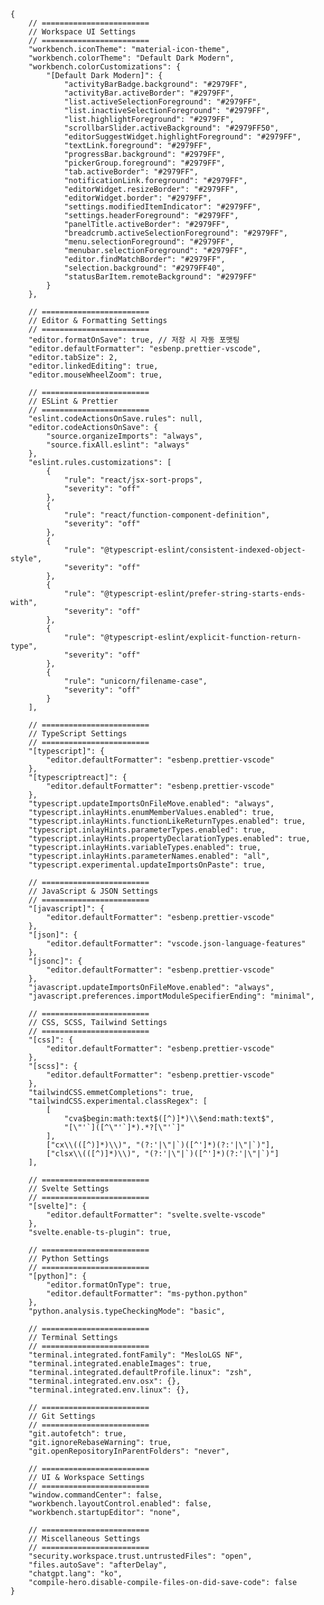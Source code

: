 <pre><code class="language-json">{
    // ========================
    // Workspace UI Settings
    // ========================
    &quot;workbench.iconTheme&quot;: &quot;material-icon-theme&quot;,
    &quot;workbench.colorTheme&quot;: &quot;Default Dark Modern&quot;,
    &quot;workbench.colorCustomizations&quot;: {
        &quot;[Default Dark Modern]&quot;: {
            &quot;activityBarBadge.background&quot;: &quot;#2979FF&quot;,
            &quot;activityBar.activeBorder&quot;: &quot;#2979FF&quot;,
            &quot;list.activeSelectionForeground&quot;: &quot;#2979FF&quot;,
            &quot;list.inactiveSelectionForeground&quot;: &quot;#2979FF&quot;,
            &quot;list.highlightForeground&quot;: &quot;#2979FF&quot;,
            &quot;scrollbarSlider.activeBackground&quot;: &quot;#2979FF50&quot;,
            &quot;editorSuggestWidget.highlightForeground&quot;: &quot;#2979FF&quot;,
            &quot;textLink.foreground&quot;: &quot;#2979FF&quot;,
            &quot;progressBar.background&quot;: &quot;#2979FF&quot;,
            &quot;pickerGroup.foreground&quot;: &quot;#2979FF&quot;,
            &quot;tab.activeBorder&quot;: &quot;#2979FF&quot;,
            &quot;notificationLink.foreground&quot;: &quot;#2979FF&quot;,
            &quot;editorWidget.resizeBorder&quot;: &quot;#2979FF&quot;,
            &quot;editorWidget.border&quot;: &quot;#2979FF&quot;,
            &quot;settings.modifiedItemIndicator&quot;: &quot;#2979FF&quot;,
            &quot;settings.headerForeground&quot;: &quot;#2979FF&quot;,
            &quot;panelTitle.activeBorder&quot;: &quot;#2979FF&quot;,
            &quot;breadcrumb.activeSelectionForeground&quot;: &quot;#2979FF&quot;,
            &quot;menu.selectionForeground&quot;: &quot;#2979FF&quot;,
            &quot;menubar.selectionForeground&quot;: &quot;#2979FF&quot;,
            &quot;editor.findMatchBorder&quot;: &quot;#2979FF&quot;,
            &quot;selection.background&quot;: &quot;#2979FF40&quot;,
            &quot;statusBarItem.remoteBackground&quot;: &quot;#2979FF&quot;
        }
    },

    // ========================
    // Editor &amp; Formatting Settings
    // ========================
    &quot;editor.formatOnSave&quot;: true, // 저장 시 자동 포맷팅
    &quot;editor.defaultFormatter&quot;: &quot;esbenp.prettier-vscode&quot;,
    &quot;editor.tabSize&quot;: 2,
    &quot;editor.linkedEditing&quot;: true,
    &quot;editor.mouseWheelZoom&quot;: true,

    // ========================
    // ESLint &amp; Prettier
    // ========================
    &quot;eslint.codeActionsOnSave.rules&quot;: null,
    &quot;editor.codeActionsOnSave&quot;: {
        &quot;source.organizeImports&quot;: &quot;always&quot;,
        &quot;source.fixAll.eslint&quot;: &quot;always&quot;
    },
    &quot;eslint.rules.customizations&quot;: [
        {
            &quot;rule&quot;: &quot;react/jsx-sort-props&quot;,
            &quot;severity&quot;: &quot;off&quot;
        },
        {
            &quot;rule&quot;: &quot;react/function-component-definition&quot;,
            &quot;severity&quot;: &quot;off&quot;
        },
        {
            &quot;rule&quot;: &quot;@typescript-eslint/consistent-indexed-object-style&quot;,
            &quot;severity&quot;: &quot;off&quot;
        },
        {
            &quot;rule&quot;: &quot;@typescript-eslint/prefer-string-starts-ends-with&quot;,
            &quot;severity&quot;: &quot;off&quot;
        },
        {
            &quot;rule&quot;: &quot;@typescript-eslint/explicit-function-return-type&quot;,
            &quot;severity&quot;: &quot;off&quot;
        },
        {
            &quot;rule&quot;: &quot;unicorn/filename-case&quot;,
            &quot;severity&quot;: &quot;off&quot;
        }
    ],

    // ========================
    // TypeScript Settings
    // ========================
    &quot;[typescript]&quot;: {
        &quot;editor.defaultFormatter&quot;: &quot;esbenp.prettier-vscode&quot;
    },
    &quot;[typescriptreact]&quot;: {
        &quot;editor.defaultFormatter&quot;: &quot;esbenp.prettier-vscode&quot;
    },
    &quot;typescript.updateImportsOnFileMove.enabled&quot;: &quot;always&quot;,
    &quot;typescript.inlayHints.enumMemberValues.enabled&quot;: true,
    &quot;typescript.inlayHints.functionLikeReturnTypes.enabled&quot;: true,
    &quot;typescript.inlayHints.parameterTypes.enabled&quot;: true,
    &quot;typescript.inlayHints.propertyDeclarationTypes.enabled&quot;: true,
    &quot;typescript.inlayHints.variableTypes.enabled&quot;: true,
    &quot;typescript.inlayHints.parameterNames.enabled&quot;: &quot;all&quot;,
    &quot;typescript.experimental.updateImportsOnPaste&quot;: true,

    // ========================
    // JavaScript &amp; JSON Settings
    // ========================
    &quot;[javascript]&quot;: {
        &quot;editor.defaultFormatter&quot;: &quot;esbenp.prettier-vscode&quot;
    },
    &quot;[json]&quot;: {
        &quot;editor.defaultFormatter&quot;: &quot;vscode.json-language-features&quot;
    },
    &quot;[jsonc]&quot;: {
        &quot;editor.defaultFormatter&quot;: &quot;esbenp.prettier-vscode&quot;
    },
    &quot;javascript.updateImportsOnFileMove.enabled&quot;: &quot;always&quot;,
    &quot;javascript.preferences.importModuleSpecifierEnding&quot;: &quot;minimal&quot;,

    // ========================
    // CSS, SCSS, Tailwind Settings
    // ========================
    &quot;[css]&quot;: {
        &quot;editor.defaultFormatter&quot;: &quot;esbenp.prettier-vscode&quot;
    },
    &quot;[scss]&quot;: {
        &quot;editor.defaultFormatter&quot;: &quot;esbenp.prettier-vscode&quot;
    },
    &quot;tailwindCSS.emmetCompletions&quot;: true,
    &quot;tailwindCSS.experimental.classRegex&quot;: [
        [
            &quot;cva$begin:math:text$([^)]*)\\$end:math:text$&quot;,
            &quot;[\&quot;&#39;`]([^\&quot;&#39;`]*).*?[\&quot;&#39;`]&quot;
        ],
        [&quot;cx\\(([^)]*)\\)&quot;, &quot;(?:&#39;|\&quot;|`)([^&#39;]*)(?:&#39;|\&quot;|`)&quot;],
        [&quot;clsx\\(([^)]*)\\)&quot;, &quot;(?:&#39;|\&quot;|`)([^&#39;]*)(?:&#39;|\&quot;|`)&quot;]
    ],

    // ========================
    // Svelte Settings
    // ========================
    &quot;[svelte]&quot;: {
        &quot;editor.defaultFormatter&quot;: &quot;svelte.svelte-vscode&quot;
    },
    &quot;svelte.enable-ts-plugin&quot;: true,

    // ========================
    // Python Settings
    // ========================
    &quot;[python]&quot;: {
        &quot;editor.formatOnType&quot;: true,
        &quot;editor.defaultFormatter&quot;: &quot;ms-python.python&quot;
    },
    &quot;python.analysis.typeCheckingMode&quot;: &quot;basic&quot;,

    // ========================
    // Terminal Settings
    // ========================
    &quot;terminal.integrated.fontFamily&quot;: &quot;MesloLGS NF&quot;,
    &quot;terminal.integrated.enableImages&quot;: true,
    &quot;terminal.integrated.defaultProfile.linux&quot;: &quot;zsh&quot;,
    &quot;terminal.integrated.env.osx&quot;: {},
    &quot;terminal.integrated.env.linux&quot;: {},

    // ========================
    // Git Settings
    // ========================
    &quot;git.autofetch&quot;: true,
    &quot;git.ignoreRebaseWarning&quot;: true,
    &quot;git.openRepositoryInParentFolders&quot;: &quot;never&quot;,

    // ========================
    // UI &amp; Workspace Settings
    // ========================
    &quot;window.commandCenter&quot;: false,
    &quot;workbench.layoutControl.enabled&quot;: false,
    &quot;workbench.startupEditor&quot;: &quot;none&quot;,

    // ========================
    // Miscellaneous Settings
    // ========================
    &quot;security.workspace.trust.untrustedFiles&quot;: &quot;open&quot;,
    &quot;files.autoSave&quot;: &quot;afterDelay&quot;,
    &quot;chatgpt.lang&quot;: &quot;ko&quot;,
    &quot;compile-hero.disable-compile-files-on-did-save-code&quot;: false
}</code></pre>